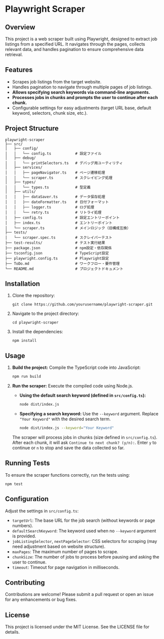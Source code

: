 # Playwright Scraper

## Overview
This project is a web scraper built using Playwright, designed to extract job listings from a specified URL. It navigates through the pages, collects relevant data, and handles pagination to ensure comprehensive data retrieval.

## Features
- Scrapes job listings from the target website.
- Handles pagination to navigate through multiple pages of job listings.
- **Allows specifying search keywords via command-line arguments.**
- **Processes jobs in chunks and prompts the user to continue after each chunk.**
- Configurable settings for easy adjustments (target URL base, default keyword, selectors, chunk size, etc.).

## Project Structure
```
playwright-scraper
├── src/
│   ├── config/
│   │   └── config.ts           # 設定ファイル
│   ├── debug/
│   │   └── printSelectors.ts   # デバッグ用ユーティリティ
│   ├── services/
│   │   ├── pageNavigator.ts    # ページ遷移処理
│   │   └── scraper.ts          # スクレイピング処理
│   ├── types/
│   │   └── types.ts            # 型定義
│   ├── utils/
│   │   ├── dataSaver.ts        # データ保存処理
│   │   ├── dateFormatter.ts    # 日付フォーマット
│   │   ├── logger.ts           # ログ処理
│   │   └── retry.ts            # リトライ処理
│   ├── config.ts               # 設定エントリーポイント
│   ├── index.ts                # エントリーポイント
│   └── scraper.ts              # メインロジック（旧構成互換）
├── tests/
│   └── scraper.spec.ts         # スクレイパーテスト
├── test-results/               # テスト実行結果
├── package.json                # npm設定・依存関係
├── tsconfig.json               # TypeScript設定
├── playwright.config.ts        # Playwright設定
├── ToDo.md                     # ワークフロー・要件管理
└── README.md                   # プロジェクトドキュメント
```

## Installation
1. Clone the repository:
   ```
   git clone https://github.com/yourusername/playwright-scraper.git
   ```
2. Navigate to the project directory:
   ```
   cd playwright-scraper
   ```
3. Install the dependencies:
   ```
   npm install
   ```

## Usage

1.  **Build the project:**
    Compile the TypeScript code into JavaScript:
    ```bash
    npm run build
    ```

2.  **Run the scraper:**
    Execute the compiled code using Node.js.

    *   **Using the default search keyword (defined in `src/config.ts`):**
        ```bash
        node dist/index.js
        ```

    *   **Specifying a search keyword:**
        Use the `--keyword` argument. Replace `"Your Keyword"` with the desired search term.
        ```bash
        node dist/index.js --keyword="Your Keyword"
        ```

    The scraper will process jobs in chunks (size defined in `src/config.ts`). After each chunk, it will ask `Continue to next chunk? (y/n):`. Enter `y` to continue or `n` to stop and save the data collected so far.

## Running Tests
To ensure the scraper functions correctly, run the tests using:
```
npm test
```

## Configuration
Adjust the settings in `src/config.ts`:
- `targetUrl`: The base URL for the job search (without keywords or page numbers).
- `defaultSearchKeyword`: The keyword used when no `--keyword` argument is provided.
- `jobListingSelector`, `nextPageSelector`: CSS selectors for scraping (may need adjustment based on website structure).
- `maxPages`: The maximum number of pages to scrape.
- `chunkSize`: The number of jobs to process before pausing and asking the user to continue.
- `timeout`: Timeout for page navigation in milliseconds.

## Contributing
Contributions are welcome! Please submit a pull request or open an issue for any enhancements or bug fixes.

## License
This project is licensed under the MIT License. See the LICENSE file for details.